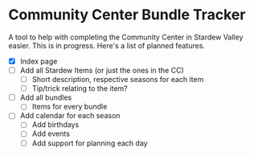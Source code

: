 # Community Center Bundle Tracker
A tool to help with completing the Community Center in Stardew Valley easier.
This is in progress. Here's a list of planned features.
- [x] Index page
- [ ] Add all Stardew Items (or just the ones in the CC)
  - [ ] Short description, respective seasons for each item
  - [ ] Tip/trick relating to the item?
- [ ] Add all bundles
  - [ ] Items for every bundle
- [ ] Add calendar for each season
  - [ ] Add birthdays
  - [ ] Add events
  - [ ] Add support for planning each day
